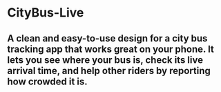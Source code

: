 # CityBus-Live
A clean and easy-to-use design for a city bus tracking app that works great on your phone. It lets you see where your bus is, check its live arrival time, and help other riders by reporting how crowded it is.
--------------------------------------------------------------------------------------------------------------------------------------
